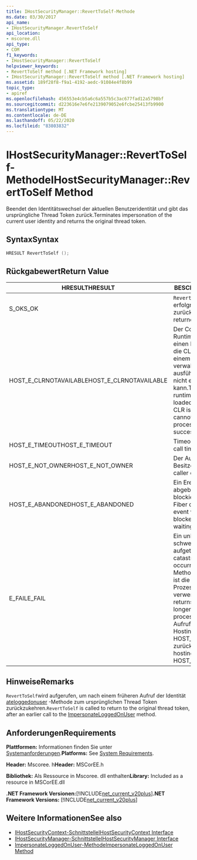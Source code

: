 ```yaml
---
title: IHostSecurityManager::RevertToSelf-Methode
ms.date: 03/30/2017
api_name:
- IHostSecurityManager.RevertToSelf
api_location:
- mscoree.dll
api_type:
- COM
f1_keywords:
- IHostSecurityManager::RevertToSelf
helpviewer_keywords:
- RevertToSelf method [.NET Framework hosting]
- IHostSecurityManager::RevertToSelf method [.NET Framework hosting]
ms.assetid: 189f28f8-f9a1-4192-aedc-91084e4f8b99
topic_type:
- apiref
ms.openlocfilehash: 456553e4cb5a6c6a557b5c3ac677fad12a5798bf
ms.sourcegitcommit: d223616e7e6fe2139079052e6fcbe25413fb9900
ms.translationtype: MT
ms.contentlocale: de-DE
ms.lasthandoff: 05/22/2020
ms.locfileid: "83803832"
---
```

# <a name="ihostsecuritymanagerreverttoself-method"></a><span data-ttu-id="54bd1-102">IHostSecurityManager::RevertToSelf-Methode</span><span class="sxs-lookup"><span data-stu-id="54bd1-102">IHostSecurityManager::RevertToSelf Method</span></span>
<span data-ttu-id="54bd1-103">Beendet den Identitätswechsel der aktuellen Benutzeridentität und gibt das ursprüngliche Thread Token zurück.</span><span class="sxs-lookup"><span data-stu-id="54bd1-103">Terminates impersonation of the current user identity and returns the original thread token.</span></span>  
  
## <a name="syntax"></a><span data-ttu-id="54bd1-104">Syntax</span><span class="sxs-lookup"><span data-stu-id="54bd1-104">Syntax</span></span>  
  
```cpp  
HRESULT RevertToSelf ();  
```  
  
## <a name="return-value"></a><span data-ttu-id="54bd1-105">Rückgabewert</span><span class="sxs-lookup"><span data-stu-id="54bd1-105">Return Value</span></span>  
  
|<span data-ttu-id="54bd1-106">HRESULT</span><span class="sxs-lookup"><span data-stu-id="54bd1-106">HRESULT</span></span>|<span data-ttu-id="54bd1-107">BESCHREIBUNG</span><span class="sxs-lookup"><span data-stu-id="54bd1-107">Description</span></span>|  
|-------------|-----------------|  
|<span data-ttu-id="54bd1-108">S_OK</span><span class="sxs-lookup"><span data-stu-id="54bd1-108">S_OK</span></span>|<span data-ttu-id="54bd1-109">`RevertToSelf`wurde erfolgreich zurückgegeben.</span><span class="sxs-lookup"><span data-stu-id="54bd1-109">`RevertToSelf` returned successfully.</span></span>|  
|<span data-ttu-id="54bd1-110">HOST_E_CLRNOTAVAILABLE</span><span class="sxs-lookup"><span data-stu-id="54bd1-110">HOST_E_CLRNOTAVAILABLE</span></span>|<span data-ttu-id="54bd1-111">Der Common Language Runtime (CLR) wurde nicht in einen Prozess geladen, oder die CLR befindet sich in einem Zustand, in dem Sie verwalteten Code nicht ausführen oder den-Befehl nicht erfolgreich verarbeiten kann.</span><span class="sxs-lookup"><span data-stu-id="54bd1-111">The common language runtime (CLR) has not been loaded into a process, or the CLR is in a state in which it cannot run managed code or process the call successfully.</span></span>|  
|<span data-ttu-id="54bd1-112">HOST_E_TIMEOUT</span><span class="sxs-lookup"><span data-stu-id="54bd1-112">HOST_E_TIMEOUT</span></span>|<span data-ttu-id="54bd1-113">Timeout des Aufrufes.</span><span class="sxs-lookup"><span data-stu-id="54bd1-113">The call timed out.</span></span>|  
|<span data-ttu-id="54bd1-114">HOST_E_NOT_OWNER</span><span class="sxs-lookup"><span data-stu-id="54bd1-114">HOST_E_NOT_OWNER</span></span>|<span data-ttu-id="54bd1-115">Der Aufrufer ist nicht Besitzer der Sperre.</span><span class="sxs-lookup"><span data-stu-id="54bd1-115">The caller does not own the lock.</span></span>|  
|<span data-ttu-id="54bd1-116">HOST_E_ABANDONED</span><span class="sxs-lookup"><span data-stu-id="54bd1-116">HOST_E_ABANDONED</span></span>|<span data-ttu-id="54bd1-117">Ein Ereignis wurde abgebrochen, während ein blockierter Thread oder eine Fiber darauf wartete.</span><span class="sxs-lookup"><span data-stu-id="54bd1-117">An event was canceled while a blocked thread or fiber was waiting on it.</span></span>|  
|<span data-ttu-id="54bd1-118">E_FAIL</span><span class="sxs-lookup"><span data-stu-id="54bd1-118">E_FAIL</span></span>|<span data-ttu-id="54bd1-119">Ein unbekannter schwerwiegender Fehler ist aufgetreten.</span><span class="sxs-lookup"><span data-stu-id="54bd1-119">An unknown catastrophic failure occurred.</span></span> <span data-ttu-id="54bd1-120">Wenn eine Methode E_FAIL zurückgibt, ist die CLR innerhalb des Prozesses nicht mehr verwendbar.</span><span class="sxs-lookup"><span data-stu-id="54bd1-120">When a method returns E_FAIL, the CLR is no longer usable within the process.</span></span> <span data-ttu-id="54bd1-121">Nachfolgende Aufrufe von Hostingmethoden geben HOST_E_CLRNOTAVAILABLE zurück.</span><span class="sxs-lookup"><span data-stu-id="54bd1-121">Subsequent calls to hosting methods return HOST_E_CLRNOTAVAILABLE.</span></span>|  
  
## <a name="remarks"></a><span data-ttu-id="54bd1-122">Hinweise</span><span class="sxs-lookup"><span data-stu-id="54bd1-122">Remarks</span></span>  
 <span data-ttu-id="54bd1-123">`RevertToSelf`wird aufgerufen, um nach einem früheren Aufruf der Identität [ateloggedonuser](ihostsecuritymanager-impersonateloggedonuser-method.md) -Methode zum ursprünglichen Thread Token zurückzukehren.</span><span class="sxs-lookup"><span data-stu-id="54bd1-123">`RevertToSelf` is called to return to the original thread token, after an earlier call to the [ImpersonateLoggedOnUser](ihostsecuritymanager-impersonateloggedonuser-method.md) method.</span></span>  
  
## <a name="requirements"></a><span data-ttu-id="54bd1-124">Anforderungen</span><span class="sxs-lookup"><span data-stu-id="54bd1-124">Requirements</span></span>  
 <span data-ttu-id="54bd1-125">**Plattformen:** Informationen finden Sie unter [Systemanforderungen](../../get-started/system-requirements.md).</span><span class="sxs-lookup"><span data-stu-id="54bd1-125">**Platforms:** See [System Requirements](../../get-started/system-requirements.md).</span></span>  
  
 <span data-ttu-id="54bd1-126">**Header:** Mscoree. h</span><span class="sxs-lookup"><span data-stu-id="54bd1-126">**Header:** MSCorEE.h</span></span>  
  
 <span data-ttu-id="54bd1-127">**Bibliothek:** Als Ressource in Mscoree. dll enthalten</span><span class="sxs-lookup"><span data-stu-id="54bd1-127">**Library:** Included as a resource in MSCorEE.dll</span></span>  
  
 <span data-ttu-id="54bd1-128">**.NET Framework Versionen:**[!INCLUDE[net_current_v20plus](../../../../includes/net-current-v20plus-md.md)]</span><span class="sxs-lookup"><span data-stu-id="54bd1-128">**.NET Framework Versions:** [!INCLUDE[net_current_v20plus](../../../../includes/net-current-v20plus-md.md)]</span></span>  
  
## <a name="see-also"></a><span data-ttu-id="54bd1-129">Weitere Informationen</span><span class="sxs-lookup"><span data-stu-id="54bd1-129">See also</span></span>

- [<span data-ttu-id="54bd1-130">IHostSecurityContext-Schnittstelle</span><span class="sxs-lookup"><span data-stu-id="54bd1-130">IHostSecurityContext Interface</span></span>](ihostsecuritycontext-interface.md)
- [<span data-ttu-id="54bd1-131">IHostSecurityManager-Schnittstelle</span><span class="sxs-lookup"><span data-stu-id="54bd1-131">IHostSecurityManager Interface</span></span>](ihostsecuritymanager-interface.md)
- [<span data-ttu-id="54bd1-132">ImpersonateLoggedOnUser-Methode</span><span class="sxs-lookup"><span data-stu-id="54bd1-132">ImpersonateLoggedOnUser Method</span></span>](ihostsecuritymanager-impersonateloggedonuser-method.md)
